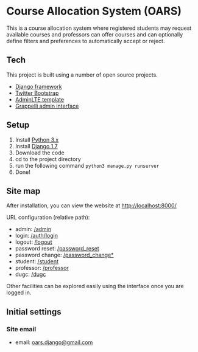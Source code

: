 # Course Allocation System (OARS)

This is a course allocation system where registered students may request available courses and 
professors can offer courses and can optionally define filters and preferences to automatically accept or reject.

## Tech
This project is built using a number of open source projects.

- [Django framework](https://www.djangoproject.com/)
- [Twitter Bootstrap](http://getbootstrap.com/)
- [AdminLTE template](http://almsaeedstudio.com/AdminLTE/)
- [Grappelli admin interface](http://grappelliproject.com/)

## Setup

1. Install [Python 3.x](https://www.python.org/downloads/)
2. Install [Django 1.7](https://docs.djangoproject.com/en/1.7/intro/install/)
3. Download the code
4. cd to the project directory
5. run the following command  `python3 manage.py runserver`
6. Done!

## Site map

After installation, you can view the website at [http://localhost:8000/](http://localhost:8000/)

URL configuration (relative path):

- admin: [/admin](http://localhost:8000/admin/)
- login: [/auth/login](http://localhost:8000/login/)
- logout: [/logout](http://localhost:8000/logout/)
- password reset: [/password_reset](http://localhost:8000/password_reset/)
- password change: [/password_change*](http://localhost:8000/password_change/)
- student: [/student](http://localhost:8000/student/)
- professor: [/professor](http://localhost:8000/professor/)
- dugc: [/dugc](http://localhost:8000/dugc/)

Other facilities can be explored easily using the interface once you are logged in.

## Initial settings

### Site email

- email: oars.django@gmail.com
